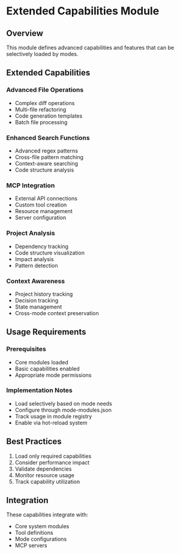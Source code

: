 # Extended Capabilities Module

## Overview
This module defines advanced capabilities and features that can be selectively loaded by modes.

## Extended Capabilities

### Advanced File Operations
- Complex diff operations
- Multi-file refactoring
- Code generation templates
- Batch file processing

### Enhanced Search Functions
- Advanced regex patterns
- Cross-file pattern matching
- Context-aware searching
- Code structure analysis

### MCP Integration
- External API connections
- Custom tool creation
- Resource management
- Server configuration

### Project Analysis
- Dependency tracking
- Code structure visualization
- Impact analysis
- Pattern detection

### Context Awareness
- Project history tracking
- Decision tracking
- State management
- Cross-mode context preservation

## Usage Requirements

### Prerequisites
- Core modules loaded
- Basic capabilities enabled
- Appropriate mode permissions

### Implementation Notes
- Load selectively based on mode needs
- Configure through mode-modules.json
- Track usage in module registry
- Enable via hot-reload system

## Best Practices
1. Load only required capabilities
2. Consider performance impact
3. Validate dependencies
4. Monitor resource usage
5. Track capability utilization

## Integration
These capabilities integrate with:
- Core system modules
- Tool definitions
- Mode configurations
- MCP servers